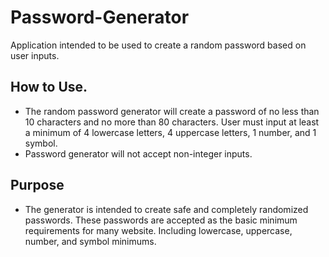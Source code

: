 # Password-Generator
Application intended to  be used to create a random password based on user inputs.

## How to Use. 
- The random password generator will create a password of no less than 10 characters and no more than 80 characters. User must input at least a minimum of 4 lowercase letters, 4 uppercase letters, 1 number, and 1 symbol.
- Password generator will not accept non-integer inputs. 

## Purpose
- The generator is intended to create safe and completely randomized passwords. These passwords are accepted as the basic minimum requirements for many website. Including lowercase, uppercase, number, and symbol minimums.
